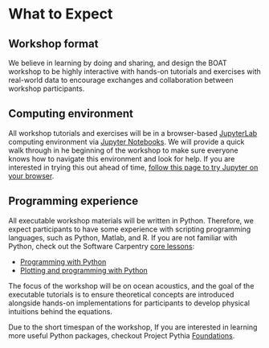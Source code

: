 # What to Expect 

## Workshop format

We believe in learning by doing and sharing, and design the BOAT workshop to be highly interactive with hands-on tutorials and exercises with real-world data to encourage exchanges and collaboration between workshop participants.


## Computing environment

All workshop tutorials and exercises will be in a browser-based [JupyterLab](https://jupyterlab.readthedocs.io/en/latest/) computing environment via [Jupyter Notebooks](https://jupyter-notebook.readthedocs.io/en/latest/). We will provide a quick walk through in he beginning of the workshop to make sure everyone knows how to navigate this environment and look for help. If you are interested in trying this out ahead of time, [follow this page to try Jupyter on your browser](https://docs.jupyter.org/en/latest/start/index.html).

<!-- If you are interested in installing Jupyter on your own machine, checkout this page -->


## Programming experience

All executable workshop materials will be written in Python. Therefore, we expect participants to have some experience with scripting programming languages, such as Python, Matlab, and R. If you are not familiar with Python, check out the Software Carpentry [core lessons](https://software-carpentry.org/lessons/#core-lessons-in-english): 
- [Programming with Python](https://swcarpentry.github.io/python-novice-inflammation/)
- [Plotting and programming with Python](https://swcarpentry.github.io/python-novice-gapminder/)

The focus of the workshop will be on ocean acoustics, and the goal of the executable tutorials is to ensure theoretical concepts are introduced alongside hands-on implementations for participants to develop physical intuitions behind the equations. 

Due to the short timespan of the workshop,  If you are interested in learning more useful Python packages, checkout Project Pythia [Foundations](https://foundations.projectpythia.org/landing-page.html).
